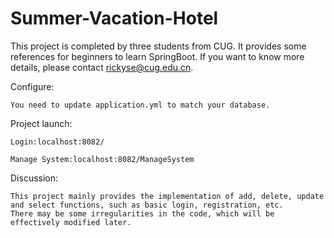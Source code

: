 # Summer-Vacation-Hotel
This project is completed by three students from CUG. It provides some references for beginners to learn SpringBoot. If you want to know more details, please contact rickyse@cug.edu.cn.



Configure:

    You need to update application.yml to match your database.
	
Project launch:

    Login:localhost:8082/
    
    Manage System:localhost:8082/ManageSystem
    
Discussion:

	This project mainly provides the implementation of add, delete, update and select functions, such as basic login, registration, etc. 
	There may be some irregularities in the code, which will be effectively modified later. 
    
